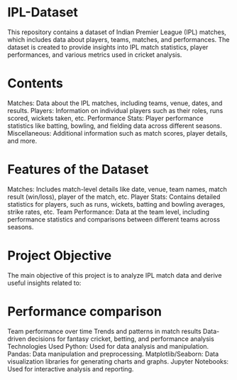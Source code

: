 # IPL-Dataset
This repository contains a dataset of Indian Premier League (IPL) matches, which includes data about players, teams, matches, and performances. The dataset is created to provide insights into IPL match statistics, player performances, and various metrics used in cricket analysis.
# Contents
Matches: Data about the IPL matches, including teams, venue, dates, and results.
Players: Information on individual players such as their roles, runs scored, wickets taken, etc.
Performance Stats: Player performance statistics like batting, bowling, and fielding data across different seasons.
Miscellaneous: Additional information such as match scores, player details, and more.
# Features of the Dataset
Matches: Includes match-level details like date, venue, team names, match result (win/loss), player of the match, etc.
Player Stats: Contains detailed statistics for players, such as runs, wickets, batting and bowling averages, strike rates, etc.
Team Performance: Data at the team level, including performance statistics and comparisons between different teams across seasons.
# Project Objective
The main objective of this project is to analyze IPL match data and derive useful insights related to:

# Performance comparison
Team performance over time
Trends and patterns in match results
Data-driven decisions for fantasy cricket, betting, and performance analysis
Technologies Used
Python: Used for data analysis and manipulation.
Pandas: Data manipulation and preprocessing.
Matplotlib/Seaborn: Data visualization libraries for generating charts and graphs.
Jupyter Notebooks: Used for interactive analysis and reporting.

